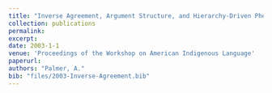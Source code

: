 ```yaml
---
title: "Inverse Agreement, Argument Structure, and Hierarchy-Driven Phenomena in Ojibwe"
collection: publications
permalink: 
excerpt: 
date: 2003-1-1
venue: 'Proceedings of the Workshop on American Indigenous Language'
paperurl: 
authors: "Palmer, A."
bib: "files/2003-Inverse-Agreement.bib"
---
```

